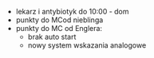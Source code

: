 - lekarz i antybiotyk do 10:00 - dom
- punkty do MCod nieblinga
- punkty do MC od Englera:
	- brak auto start
	- nowy system wskazania analogowe